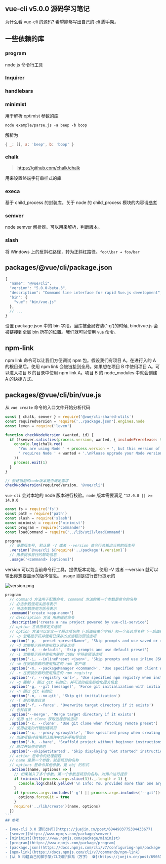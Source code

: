 ## vue-cli v5.0.0 源码学习笔记

为什么看 vue-cli 的源码? 希望能够写出自己的 cli 脚手架。

## 一些依赖的库

### program

node.js 命令行工具

### Inquirer

### handlebars

### minimist

用于解析 optimist 参数的库

```shell
node example/parse.js -a beep -b boop
```

解析为

```js
{ _: [], a: 'beep', b: 'boop' }
```
### chalk

> https://github.com/chalk/chalk

用来设置终端字符串样式的库

### execa

基于 child_process 的封装库。关于 node 的 child_process 模块的内容请[参考](https://juejin.cn/post/7001779859730989086)

### semver

node semver 解析器。可以用来解析，判断版本。

### slash

将 Windows 上的反斜杠路径，转为正斜杠路径。`foo\\bar ➔ foo/bar`

## packages/@vue/cli/package.json

```js
{
  "name": "@vue/cli",
  "version": "5.0.0-beta.3",
  "description": "Command line interface for rapid Vue.js development",
  "bin": {
    "vue": "bin/vue.js"
  },
  // ...
}
```

设置 package.json 中的 bin 字段。当库被全局安装('-g')的时候, bind/vue.js 会被链接到全局 bin 所在的位置。我们就可以使用 `vue` 命令。

## npm-link

npm link 命令可以让我们方便调试 npm 包。假设我们有项目 A。在进行入的 A 的根目录后。使用 npm link 会被链接到全局。如果想在项目 B 中使用项目 A。可以进入项目 B 的目录中使用 npm link A。项目 B 的 node_modules 中就会创建 A 的快捷方式。
## packages/@vue/cli/bin/vue.js

从 `vue create` 命令的入口文件开始分析代码

```js
const { chalk, semver } = require('@vue/cli-shared-utils')
const requiredVersion = require('../package.json').engines.node
const leven = require('leven')

function checkNodeVersion (wanted, id) {
  if (!semver.satisfies(process.version, wanted, { includePrerelease: true })) {
    console.log(chalk.red(
      'You are using Node ' + process.version + ', but this version of ' + id +
      ' requires Node ' + wanted + '.\nPlease upgrade your Node version.'
    ))
    process.exit(1)
  }
}

// 验证当前的node版本是否满足需求
checkNodeVersion(requiredVersion, '@vue/cli')
```

`vue-cli` 会对本地的 node 版本进行校验。`node` 版本需要满足 `^12.0.0 || >= 14.0.0`

```js
const fs = require('fs')
const path = require('path')
const slash = require('slash')
const minimist = require('minimist')
const program = require('commander')
const loadCommand = require('../lib/util/loadCommand')

program
  // 设置版本号, 默认是 -V 或者 --version 命令行会输出当前的版本号
  .version(`@vue/cli ${require('../package').version}`)
  // 用来提示首行的帮助信息
  .usage('<command> [options]')
```

version 可以为当前命令行工具，提供版本功能，使用 -V 或者 --version 就可以输出你想要显示的版本信息。 usage 则是进行首行提示的

![version.png](https://i.loli.net/2021/09/04/qlm8NhUI3rydnZe.png)

````js
program
  // command 方法用于配置命令, command 方法的第一个参数是命令的名称
  // 必选参数使用尖括号表示
  // 可选参数使用方括号表示
  .command('create <app-name>')
  // description 方法 用来描述命令
  .description('create a new project powered by vue-cli-service')
  // option 方法用来定义选项
  // option 方法可以定义一个短选项名称（-后面接单个字符）和一个长选项名称（--后面接一个或多个单词），以及选项的简介
  // -p 忽略提示符并使用已保存的或远程的预设选项
  .option('-p, --preset <presetName>', 'Skip prompts and use saved or remote preset')
  // -d 忽略提示符并使用默认预设选项
  .option('-d, --default', 'Skip prompts and use default preset')
  // -i 忽略提示符并使用内联的 JSON 字符串预设选项
  .option('-i, --inlinePreset <json>', 'Skip prompts and use inline JSON string as preset')
  // -m 在安装依赖时使用指定的 npm 客户端
  .option('-m, --packageManager <command>', 'Use specified npm client when installing dependencies')
  // -r 在安装依赖时使用指定的 npm registry
  .option('-r, --registry <url>', 'Use specified npm registry when installing dependencies (only for npm)')
  // -g 强制 / 跳过 git 初始化，并可选的指定初始化提交信息
  .option('-g, --git [message]', 'Force git initialization with initial commit message')
  // -n 跳过 git 初始化
  .option('-n, --no-git', 'Skip git initialization')
  // -f 是否覆盖目录
  .option('-f, --force', 'Overwrite target directory if it exists')
  // 合并目录
  .option('--merge', 'Merge target directory if it exists')
  // 使用 git clone 获取远程预设选项
  .option('-c, --clone', 'Use git clone when fetching remote preset')
  // 使用指定的代理创建项目
  .option('-x, --proxy <proxyUrl>', 'Use specified proxy when creating project')
  // 创建项目时省略默认组件中的新手指导信息
  .option('-b, --bare', 'Scaffold project without beginner instructions')
  // 跳过开始使用说明
  .option('--skipGetStarted', 'Skip displaying "Get started" instructions')
  // action 是命令的处理函数
  // name 是第一个参数，就是项目的名称
  // options 是命令其他参数，是 obj 的形式
  .action((name, options) => {
    // 如果输入了多个参数，第一个参数是项目的名称，对用户进行提示
    if (minimist(process.argv.slice(3))._.length > 1) {
      console.log(chalk.yellow('\n Info: You provided more than one argument. The first one will be used as the app\'s name, the rest are ignored.'))
    }
    if (process.argv.includes('-g') || process.argv.includes('--git')) {
      options.forceGit = true
    }
    require('../lib/create')(name, options)
  })
```
## 参考

- [vue-cli 3.0 源码分析](https://juejin.cn/post/6844903775304433677)
- [semver](https://www.npmjs.com/package/semver)
- [minimist](https://www.npmjs.com/package/minimist)
- [program](https://www.npmjs.com/package/program)
- [package.json](https://docs.npmjs.com/cli/v7/configuring-npm/package-json)
- [npm-link](https://docs.npmjs.com/cli/v7/commands/npm-link)
- [从 0 构建自己的脚手架/CLI知识体系（万字） 🛠](https://juejin.cn/post/6966119324478079007#heading-25)
